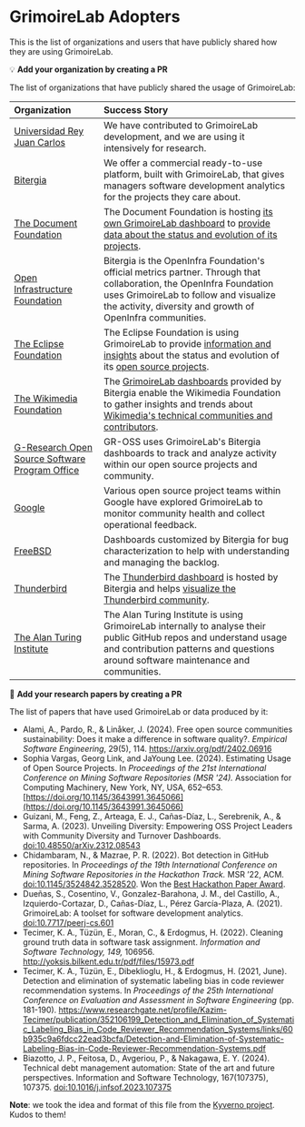 # GrimoireLab Adopters

This is the list of organizations and users that have publicly shared how
they are using GrimoireLab.

💡 **Add your organization by creating a PR**

The list of organizations that have publicly shared the usage of GrimoireLab:

| Organization                      | Success Story                                                                                                                                  |
|:----------------------------------|:-----------------------------------------------------------------------------------------------------------------------------------------------|
| [Universidad Rey Juan Carlos](https://www.urjc.es) | We have contributed to GrimoireLab development, and we are using it intensively for research. |
| [Bitergia](https://bitergia.com/) | We offer a commercial ready-to-use platform, built with GrimoireLab, that gives managers software development analytics for the projects they care about. |
| [The Document Foundation](https://www.documentfoundation.org/) | The Document Foundation is hosting [its own GrimoireLab dashboard](https://dashboard.documentfoundation.org/) to [provide data about the status and evolution of its projects](https://blog.documentfoundation.org/blog/2017/08/02/dashboard-announcement/). |
| [Open Infrastructure Foundation](https://openinfra.dev) | Bitergia is the OpenInfra Foundation's official metrics partner. Through that collaboration, the OpenInfra Foundation uses GrimoireLab to follow and visualize the activity, diversity and growth of OpenInfra communities. |
| [The Eclipse Foundation](https://eclipse.org) | The Eclipse Foundation is using GrimoireLab to provide [information and insights](https://metrics.eclipse.org) about the status and evolution of its [open source projects](https://projects.eclipse.org). |
| [The Wikimedia Foundation](https://wikimediafoundation.org/) | The [GrimoireLab dashboards](https://wikimedia.biterg.io/) provided by Bitergia enable the Wikimedia Foundation to gather insights and trends about [Wikimedia's technical communities and contributors](https://developer.wikimedia.org/). |
| [G-Research Open Source Software Program Office](https://www.gresearch.com/teams/open-source-software/) | GR-OSS uses GrimoireLab's Bitergia dashboards to track and analyze activity within our open source projects and community. |
| [Google](https://www.google.com/) | Various open source project teams within Google have explored GrimoireLab to monitor community health and collect operational feedback. |
| [FreeBSD](https://grimoire.freebsd.org/) | Dashboards customized by Bitergia for bug characterization to help with understanding and managing the backlog.|
| [Thunderbird](https://www.thunderbird.net/) | The [Thunderbird dashboard](https://thunderbird.biterg.io/) is hosted by Bitergia and helps [visualize the Thunderbird community](https://blog.thunderbird.net/2024/12/visualizing-the-thunderbird-community-with-bitergia/). |
| [The Alan Turing Institute](https://www.turing.ac.uk/) | The Alan Turing Institute is using GrimoireLab internally to analyse their public GitHub repos and understand usage and contribution patterns and questions around software maintenance and communities. |
<!-- to append the table: insert a line above, using the format below
| [name](URL) | brief description of how you are using GrimoireLab |
-->

📜 **Add your research papers by creating a PR**

The list of papers that have used GrimoireLab or data produced by it:
* Alami, A., Pardo, R., & Linåker, J. (2024). Free open source communities sustainability: Does it make a difference in software quality?. _Empirical Software Engineering_, 29(5), 114.
https://arxiv.org/pdf/2402.06916
* Sophia Vargas, Georg Link, and JaYoung Lee. (2024). Estimating Usage of Open Source Projects. In _Proceedings of the 21st International Conference on Mining Software Repositories (MSR '24)._ Association for Computing Machinery, New York, NY, USA, 652–653. [https://doi.org/10.1145/3643991.3645066](https://doi.org/10.1145/3643991.3645066)
* Guizani, M., Feng, Z., Arteaga, E. J., Cañas-Díaz, L., Serebrenik, A., & Sarma, A. (2023).
  Unveiling Diversity: Empowering OSS Project Leaders with Community Diversity and Turnover Dashboards.
  [doi:10.48550/arXiv.2312.08543](https://doi.org/10.48550/arXiv.2312.08543)
* Chidambaram, N., & Mazrae, P. R. (2022). Bot detection in GitHub repositories. In _Proceedings of the 19th International Conference on Mining Software Repositories in the Hackathon Track._ MSR ’22, ACM. [doi:10.1145/3524842.3528520](https://doi.org/10.1145/3524842.3528520). Won the [Best Hackathon Paper Award](https://natarajan-chidambaram.github.io/awards_certificates/msr22-awards-hackathon-signed.pdf).
* Dueñas, S., Cosentino, V., Gonzalez-Barahona, J. M., del Castillo, A., Izquierdo-Cortazar, D., Cañas-Díaz, L., Pérez García-Plaza, A. (2021). GrimoireLab: A toolset for software development analytics. [doi:10.7717/peerj-cs.601](https://doi.org/10.7717/peerj-cs.601)
* Tecimer, K. A., Tüzün, E., Moran, C., & Erdogmus, H. (2022). Cleaning ground truth data in software task assignment. _Information and Software Technology, 149,_ 106956. http://yoksis.bilkent.edu.tr/pdf/files/15973.pdf
* Tecimer, K. A., Tüzün, E., Dibeklioglu, H., & Erdogmus, H. (2021, June). Detection and elimination of systematic labeling bias in code reviewer recommendation systems. In _Proceedings of the 25th International Conference on Evaluation and Assessment in Software Engineering_ (pp. 181-190). https://www.researchgate.net/profile/Kazim-Tecimer/publication/352106199_Detection_and_Elimination_of_Systematic_Labeling_Bias_in_Code_Reviewer_Recommendation_Systems/links/60b935c9a6fdcc22ead3bcfa/Detection-and-Elimination-of-Systematic-Labeling-Bias-in-Code-Reviewer-Recommendation-Systems.pdf
* Biazotto, J. P., Feitosa, D., Avgeriou, P., & Nakagawa, E. Y. (2024). Technical debt management automation: State of the art and future perspectives. Information and Software Technology, 167(107375), 107375. [doi:10.1016/j.infsof.2023.107375](https://doi.org/10.1016/j.infsof.2023.107375)

<!-- Please use APA Citation style and include a link to the paper. -->

**Note**: we took the idea and format of this file from the
[Kyverno project](https://github.com/kyverno/kyverno/). Kudos to them!
